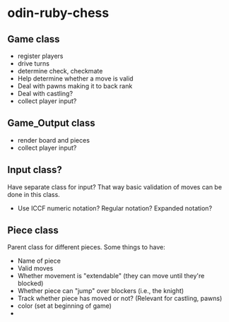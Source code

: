 # odin-ruby-chess

## Game class
- register players
- drive turns
- determine check, checkmate
- Help determine whether a move is valid
- Deal with pawns making it to back rank
- Deal with castling?
- collect player input?

## Game_Output class
- render board and pieces
- collect player input?

## Input class?
Have separate class for input? That way basic validation of moves can be done in this class.
- Use ICCF numeric notation? Regular notation? Expanded notation?

## Piece class
Parent class for different pieces. Some things to have:
- Name of piece
- Valid moves
- Whether movement is "extendable" (they can move until they're blocked)
- Whether piece can "jump" over blockers (i.e., the knight)
- Track whether piece has moved or not? (Relevant for castling, pawns)
- color (set at beginning of game)
- 